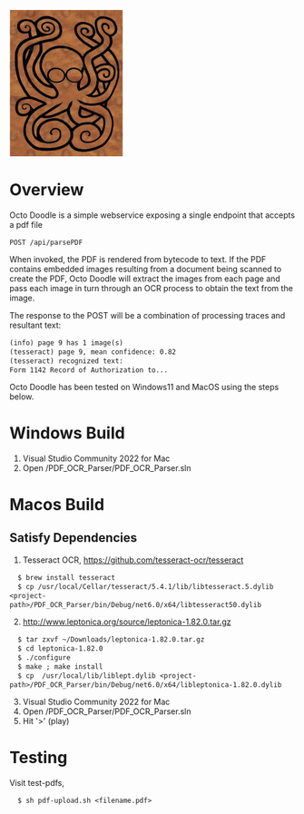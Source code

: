 ![Alt text](./imgs/octo-doodle.jpg?raw=true "Octo Doodle Project")

# Overview
Octo Doodle is a simple webservice exposing a single endpoint that accepts a pdf file
```
POST /api/parsePDF
```

When invoked, the PDF is rendered from bytecode to text. If the PDF contains embedded images resulting from a document being scanned to create the PDF, Octo Doodle will extract the images from each page and pass each image in turn through an OCR process to obtain the text from the image.

The response to the POST will be a combination of processing traces and resultant text:
```
(info) page 9 has 1 image(s)
(tesseract) page 9, mean confidence: 0.82
(tesseract) recognized text:
Form 1142 Record of Authorization to...
```

Octo Doodle has been tested on Windows11 and MacOS using the steps below.

# Windows Build
1. Visual Studio Community 2022 for Mac
2. Open <project-path>/PDF_OCR_Parser/PDF_OCR_Parser.sln

# Macos Build
## Satisfy Dependencies

1. Tesseract OCR, https://github.com/tesseract-ocr/tesseract
```
  $ brew install tesseract
  $ cp /usr/local/Cellar/tesseract/5.4.1/lib/libtesseract.5.dylib <project-path>/PDF_OCR_Parser/bin/Debug/net6.0/x64/libtesseract50.dylib
```

2. http://www.leptonica.org/source/leptonica-1.82.0.tar.gz
```
  $ tar zxvf ~/Downloads/leptonica-1.82.0.tar.gz
  $ cd leptonica-1.82.0
  $ ./configure
  $ make ; make install
  $ cp  /usr/local/lib/liblept.dylib <project-path>/PDF_OCR_Parser/bin/Debug/net6.0/x64/libleptonica-1.82.0.dylib
```
3. Visual Studio Community 2022 for Mac
4. Open <project-path>/PDF_OCR_Parser/PDF_OCR_Parser.sln
5. Hit '>' (play)

# Testing
Visit <project-path>test-pdfs, 
```
  $ sh pdf-upload.sh <filename.pdf>
```

